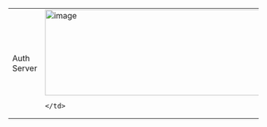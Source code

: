 


<table>
  <tr>
    <td>
      Auth Server
    </td>
    <td>
    <img width="500" height="173" alt="image" src="https://github.com/user-attachments/assets/e57c3198-59c0-4553-967b-6cb805756a60" />

    </td>
  </tr>
</table>
